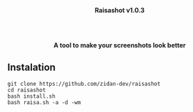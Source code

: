 <div align="center">
  
  <p><b>Raisashot v1.0.3</b></p>
  <br><br>
  <P><b>A tool to make your screenshots look better</b></p>
</div>

## Instalation

```
git clone https://github.com/zidan-dev/raisashot
cd raisashot
bash install.sh
bash raisa.sh -a -d -wm
```
